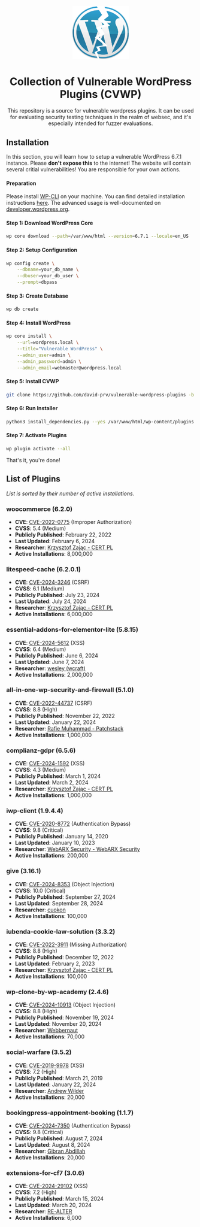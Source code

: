 <p align="center">
 <img src="cvwp-logo.png" alt="CVWP Logo" width="150">
</p>

<h1 align="center">
 Collection of Vulnerable WordPress Plugins (CVWP)
</h1>
<p align="center">
This repository is a source for vulnerable wordpress plugins. It can be used for evaluating security testing techniques in the realm of websec, and it's especially intended for fuzzer evaluations.
</p>

## Installation

In this section, you will learn how to setup a vulnerable WordPress 6.7.1 instance. Please **don't expose this** to the internet!
The website will contain several critial vulnerabilities! You are responsible for your own actions.

#### Preparation

Please install [WP-CLI](https://wp-cli.org/) on your machine. You can find detailed installation instructions [here](https://wp-cli.org/#installing).
The advanced usage is well-documented on [developer.wordpress.org](https://developer.wordpress.org/cli/commands/).

#### Step 1: Download WordPress Core
```bash
wp core download --path=/var/www/html --version=6.7.1 --locale=en_US
```

#### Step 2: Setup Configuration
```bash
wp config create \
    --dbname=your_db_name \
    --dbuser=your_db_user \
    --prompt=dbpass
```

#### Step 3: Create Database
```bash
wp db create
```

#### Step 4: Install WordPress
```bash
wp core install \
    --url=wordpress.local \
    --title="Vulnerable WordPress" \
    --admin_user=admin \
    --admin_password=admin \
    --admin_email=webmaster@wordpress.local
```

#### Step 5: Install CVWP
```bash
git clone https://github.com/david-prv/vulnerable-wordpress-plugins -b main /var/www/html/wp-content/plugins
```

#### Step 6: Run Installer
```bash
python3 install_dependencies.py --yes /var/www/html/wp-content/plugins
```

#### Step 7: Activate Plugins
```bash
wp plugin activate --all
```

That's it, you're done!

## List of Plugins

*List is sorted by their number of active installations.*

### woocommerce (6.2.0)
- **CVE**: [CVE-2022-0775](https://www.cve.org/CVERecord?id=CVE-2022-0775) (Improper Authorization)
- **CVSS**:	5.4 (Medium)
- **Publicly Published**: February 22, 2022
- **Last Updated**:	February 6, 2024
- **Researcher**: [Krzysztof Zając - CERT PL](https://www.wordfence.com/threat-intel/vulnerabilities/researchers/krzysztof-zajac)
- **Active Installations**: 8,000,000

### litespeed-cache (6.2.0.1)
- **CVE**: [CVE-2024-3246](https://www.cve.org/CVERecord?id=CVE-2024-3246) (CSRF)
- **CVSS**:	6.1 (Medium)
- **Publicly Published**: July 23, 2024
- **Last Updated**:	July 24, 2024
- **Researcher**: [Krzysztof Zając - CERT PL](https://www.wordfence.com/threat-intel/vulnerabilities/researchers/krzysztof-zajac)
- **Active Installations**: 6,000,000

### essential-addons-for-elementor-lite (5.8.15)
- **CVE**: [CVE-2024-5612](https://www.cve.org/CVERecord?id=CVE-2024-5612) (XSS)
- **CVSS**: 6.4 (Medium)
- **Publicly Published**: June 6, 2024
- **Last Updated**: June 7, 2024
- **Researcher**: [wesley (wcraft)](https://www.wordfence.com/threat-intel/vulnerabilities/researchers/wesley-jhon)
- **Active Installations**: 2,000,000

### all-in-one-wp-security-and-firewall (5.1.0)
- **CVE**: [CVE-2022-44737](https://www.cve.org/CVERecord?id=CVE-2022-44737) (CSRF)
- **CVSS**: 8.8 (High)
- **Publicly Published**: November 22, 2022
- **Last Updated**: January 22, 2024
- **Researcher**: [Rafie Muhammad - Patchstack](https://www.wordfence.com/threat-intel/vulnerabilities/researchers/rafie-muhammad)
- **Active Installations**: 1,000,000

### complianz-gdpr (6.5.6)
- **CVE**: [CVE-2024-1592](https://www.cve.org/CVERecord?id=CVE-2024-1592) (XSS)
- **CVSS**:	4.3 (Medium)
- **Publicly Published**: March 1, 2024
- **Last Updated**:	March 2, 2024
- **Researcher**: [Krzysztof Zając - CERT PL](https://www.wordfence.com/threat-intel/vulnerabilities/researchers/krzysztof-zajac)
- **Active Installations**: 1,000,000

### iwp-client (1.9.4.4)
- **CVE**: [CVE-2020-8772](https://www.cve.org/CVERecord?id=CVE-2020-8772) (Authentication Bypass)
- **CVSS**:	9.8 (Critical)
- **Publicly Published**: January 14, 2020
- **Last Updated**:	January 10, 2023
- **Researcher**: [WebARX Security - WebARX Security](https://www.wordfence.com/threat-intel/vulnerabilities/researchers/webarx-security)
- **Active Installations**: 200,000

### give (3.16.1)
- **CVE**: [CVE-2024-8353](https://www.cve.org/CVERecord?id=CVE-2024-8353) (Object Injection)
- **CVSS**:	10.0 (Critical)
- **Publicly Published**: September 27, 2024
- **Last Updated**:	September 28, 2024
- **Researcher**: [cuokon](https://www.wordfence.com/threat-intel/vulnerabilities/researchers/cuokon)
- **Active Installations**: 100,000

### iubenda-cookie-law-solution (3.3.2)
- **CVE**: [CVE-2022-3911](https://www.cve.org/CVERecord?id=CVE-2022-3911) (Missing Authorization)
- **CVSS**:	8.8 (High)
- **Publicly Published**: December 12, 2022
- **Last Updated**:	February 2, 2023
- **Researcher**: [Krzysztof Zając - CERT PL](https://www.wordfence.com/threat-intel/vulnerabilities/researchers/krzysztof-zajac)
- **Active Installations**: 100,000

### wp-clone-by-wp-academy (2.4.6)
- **CVE**: [CVE-2024-10913](https://www.cve.org/CVERecord?id=CVE-2024-10913) (Object Injection)
- **CVSS**:	8.8 (High)
- **Publicly Published**: November 19, 2024
- **Last Updated**:	November 20, 2024
- **Researcher**: [Webbernaut](https://www.wordfence.com/threat-intel/vulnerabilities/researchers/webbernaut)
- **Active Installations**: 70,000

### social-warfare (3.5.2)
- **CVE**: [CVE-2019-9978](https://www.cve.org/CVERecord?id=CVE-2019-9978) (XSS)
- **CVSS**:	7.2 (High)
- **Publicly Published**: March 21, 2019
- **Last Updated**:	January 22, 2024
- **Researcher**: [Andrew Wilder](https://www.wordfence.com/threat-intel/vulnerabilities/researchers/andrew-wilder)
- **Active Installations**: 20,000

### bookingpress-appointment-booking (1.1.7)
- **CVE**: [CVE-2024-7350](https://www.cve.org/CVERecord?id=CVE-2024-7350) (Authentication Bypass)
- **CVSS**:	9.8 (Critical)
- **Publicly Published**: August 7, 2024
- **Last Updated**:	August 8, 2024
- **Researcher**: [Gibran Abdillah](https://www.wordfence.com/threat-intel/vulnerabilities/researchers/gibran-abdillah)
- **Active Installations**: 20,000

### extensions-for-cf7 (3.0.6)
- **CVE**: [CVE-2024-29102](https://www.cve.org/CVERecord?id=CVE-2024-29102) (XSS)
- **CVSS**:	7.2 (High)
- **Publicly Published**: March 15, 2024
- **Last Updated**:	March 20, 2024
- **Researcher**: [RE-ALTER](https://www.wordfence.com/threat-intel/vulnerabilities/researchers/vladislav-pokrovsky)
- **Active Installations**: 6,000
